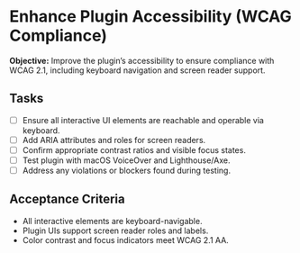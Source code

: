 # Enhance Plugin Accessibility (WCAG Compliance)

**Objective:** Improve the plugin’s accessibility to ensure compliance with WCAG 2.1, including keyboard navigation and screen reader support.

## Tasks
- [ ] Ensure all interactive UI elements are reachable and operable via keyboard.
- [ ] Add ARIA attributes and roles for screen readers.
- [ ] Confirm appropriate contrast ratios and visible focus states.
- [ ] Test plugin with macOS VoiceOver and Lighthouse/Axe.
- [ ] Address any violations or blockers found during testing.

## Acceptance Criteria
- All interactive elements are keyboard-navigable.
- Plugin UIs support screen reader roles and labels.
- Color contrast and focus indicators meet WCAG 2.1 AA.
